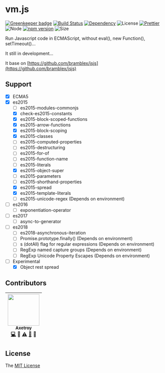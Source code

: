 # vm.js

[![Greenkeeper badge](https://badges.greenkeeper.io/axetroy/vm.js.svg)](https://greenkeeper.io/)
[![Build Status](https://travis-ci.org/axetroy/vm.js.svg?branch=master)](https://travis-ci.org/axetroy/vm.js)
[![Dependency](https://david-dm.org/axetroy/vm.js.svg)](https://david-dm.org/axetroy/vm.js)
![License](https://img.shields.io/badge/license-MIT-green.svg)
[![Prettier](https://img.shields.io/badge/Code%20Style-Prettier-green.svg)](https://github.com/prettier/prettier)
![Node](https://img.shields.io/badge/node-%3E=7.6-blue.svg?style=flat-square)
[![npm version](https://badge.fury.io/js/%40axetroy%2Fvm.js.svg)](https://badge.fury.io/js/%40axetroy%2Fvm.js)
![Size](https://github-size-badge.herokuapp.com/axetroy/vm.js.svg)

Run Javascript code in ECMAScript, without eval(), new Function(), setTimeout()...

It still in development...

It base on [https://github.com/bramblex/jsjs](https://github.com/bramblex/jsjs)

## Support

* [x] ECMA5
* [x] es2015
  * [ ] es2015-modules-commonjs
  * [x] check-es2015-constants
  * [x] es2015-block-scoped-functions
  * [x] es2015-arrow-functions
  * [x] es2015-block-scoping
  * [x] es2015-classes
  * [ ] es2015-computed-properties
  * [ ] es2015-destructuring
  * [ ] es2015-for-of
  * [ ] es2015-function-name
  * [ ] es2015-literals
  * [x] es2015-object-super
  * [ ] es2015-parameters
  * [ ] es2015-shorthand-properties
  * [x] es2015-spread
  * [x] es2015-template-literals
  * [ ] es2015-unicode-regex (Depends on environment)
* [ ] es2016
  * [ ] exponentiation-operator
* [ ] es2017
  * [ ] async-to-generator
* [ ] es2018
  * [ ] es2018-asynchronous-iteration
  * [ ] Promise.prototype.finally() (Depends on environment)
  * [ ] s (dotAll) flag for regular expressions (Depends on environment)
  * [ ] RegExp named capture groups (Depends on environment)
  * [ ] RegExp Unicode Property Escapes (Depends on environment)
* [ ] Experimental
  * [x] Object rest spread

## Contributors

<!-- ALL-CONTRIBUTORS-LIST:START - Do not remove or modify this section -->

| [<img src="https://avatars1.githubusercontent.com/u/9758711?v=3" width="100px;"/><br /><sub>Axetroy</sub>](http://axetroy.github.io)<br />[💻](https://github.com/axetroy/kost/commits?author=axetroy) 🔌 [⚠️](https://github.com/axetroy/kost/commits?author=axetroy) [🐛](https://github.com/axetroy/kost/issues?q=author%3Aaxetroy) 🎨 |
| :---------------------------------------------------------------------------------------------------------------------------------------------------------------------------------------------------------------------------------------------------------------------------------------------------------------------------------------: |


<!-- ALL-CONTRIBUTORS-LIST:END -->

## License

The [MIT License](https://github.com/axetroy/vm.js/blob/master/LICENSE)
